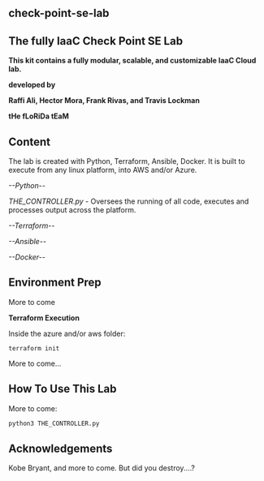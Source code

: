 ## check-point-se-lab

## **The fully IaaC Check Point SE Lab**

**This kit contains a fully modular, scalable, and customizable IaaC Cloud lab.**

**developed by**

**Raffi Ali, Hector Mora, Frank Rivas, and Travis Lockman**

**tHe fLoRiDa tEaM**

## **Content**
The lab is created with Python, Terraform, Ansible, Docker.
It is built to execute from any linux platform, into AWS and/or Azure.

*--Python--*

*THE_CONTROLLER.py* - Oversees the running of all code, executes and processes output across the platform.

*--Terraform--*

*--Ansible--*

*--Docker--*



## **Environment Prep**

More to come



**Terraform Execution**

Inside the azure and/or aws folder:

`terraform init`

More to come...



## **How To Use This Lab**

More to come:

```python
python3 THE_CONTROLLER.py
```


## **Acknowledgements**

Kobe Bryant, and more to come.
But did you destroy....?